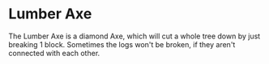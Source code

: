 # Lumber Axe
The Lumber Axe is a diamond Axe, which will cut a whole tree down by just breaking 1 block. Sometimes the logs won't be broken, if they aren't connected with each other.